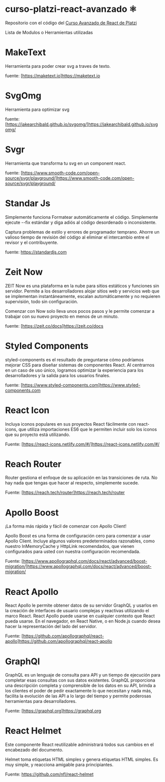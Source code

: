 # curso-platzi-react-avanzado ⚛️

Repositorio con el código del [Curso Avanzado de React de Platzi](https://platzi.com/cursos/react-avanzado/)


Lista de Modulos o Herramientas utilizadas

# MakeText 
Herramienta para poder crear svg a traves de texto.

fuente: [https://maketext.io]https://maketext.io

# SvgOmg
Herramienta para optimizar svg

fuente: [https://jakearchibald.github.io/svgomg/]https://jakearchibald.github.io/svgomg/

# Svgr
Herramienta que transforma tu svg en un component react.

fuente: [https://www.smooth-code.com/open-source/svgr/playground/]https://www.smooth-code.com/open-source/svgr/playground/

# Standar Js
Simplemente funciona Formatear automáticamente el código. Simplemente ejecute --fix estándar y diga adiós al código desordenado o inconsistente.

Captura problemas de estilo y errores de programador temprano. Ahorre un valioso tiempo de revisión del código al eliminar el intercambio entre el revisor y el contribuyente.

fuente: https://standardjs.com

# Zeit Now
ZEIT Now es una plataforma en la nube para sitios estáticos y funciones sin servidor. Permite a los desarrolladores alojar sitios web y servicios web que se implementan instantáneamente, escalan automáticamente y no requieren supervisión, todo sin configuración.

Comenzar con Now solo lleva unos pocos pasos y le permite comenzar a trabajar con su nuevo proyecto en menos de un minuto.

fuente: [https://zeit.co/docs]https://zeit.co/docs

# Styled Components

styled-components es el resultado de preguntarse cómo podríamos mejorar CSS para diseñar sistemas de componentes React. Al centrarnos en un caso de uso único, logramos optimizar la experiencia para los desarrolladores y la salida para los usuarios finales.

fuente: [https://www.styled-components.com]https://www.styled-components.com

# React Icon

Incluya iconos populares en sus proyectos React fácilmente con react-icons, que utiliza importaciones ES6 que le permiten incluir solo los iconos que su proyecto está utilizando.

Fuente: [https://react-icons.netlify.com/#/]https://react-icons.netlify.com/#/

# Reach Router

Router gestiona el enfoque de su aplicación en las transiciones de ruta. No hay nada que tengas que hacer al respecto, simplemente sucede.

Fuente: [https://reach.tech/router]https://reach.tech/router
# Apollo Boost

¡La forma más rápida y fácil de comenzar con Apollo Client!

Apollo Boost es una forma de configuración cero para comenzar a usar Apollo Client. Incluye algunos valores predeterminados razonables, como nuestro InMemoryCache y HttpLink recomendados, que vienen configurados para usted con nuestra configuración recomendada.

Fuente: [https://www.apollographql.com/docs/react/advanced/boost-migration/]https://www.apollographql.com/docs/react/advanced/boost-migration/

# React Apollo
React Apollo le permite obtener datos de su servidor GraphQL y usarlos en la creación de interfaces de usuario complejas y reactivas utilizando el marco React. React Apollo puede usarse en cualquier contexto que React pueda usarse. En el navegador, en React Native, o en Node.js cuando desea hacer la representación del lado del servidor.

Fuente: [https://github.com/apollographql/react-apollo]https://github.com/apollographql/react-apollo

# GraphQl

GraphQL es un lenguaje de consulta para API y un tiempo de ejecución para completar esas consultas con sus datos existentes. GraphQL proporciona una descripción completa y comprensible de los datos en su API, brinda a los clientes el poder de pedir exactamente lo que necesitan y nada más, facilita la evolución de las API a lo largo del tiempo y permite poderosas herramientas para desarrolladores.

Fuente: [https://graphql.org]https://graphql.org

# React Helmet
Este componente React reutilizable administrará todos sus cambios en el encabezado del documento.

Helmet toma etiquetas HTML simples y genera etiquetas HTML simples. Es muy simple, y reacciona amigable para principiantes.

Fuente: https://github.com/nfl/react-helmet